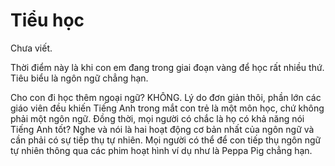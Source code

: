 # Tiểu học

Chưa viết.

Thời điểm này là khi con em đang trong giai đoạn vàng để học rất nhiều thứ. Tiêu biểu là ngôn ngữ chẳng hạn.

Cho con đi học thêm ngoại ngữ? KHÔNG. Lý do đơn giản thôi, phần lớn các giáo viên đều khiến Tiếng Anh trong mắt con trẻ là một môn học, chứ không phải một ngôn ngữ. Đồng thời, mọi người có chắc là họ có khả năng nói Tiếng Anh tốt? Nghe và nói là hai hoạt động cơ bản nhất của ngôn ngữ và cần phải có sự tiếp thụ tự nhiên.
Mọi người có thể để con tiếp thụ ngôn ngữ tự nhiên thông qua các phim hoạt hình ví dụ như là Peppa Pig chẳng hạn.